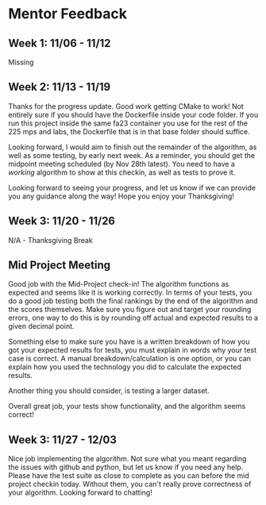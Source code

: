 # Mentor Feedback

## Week 1: 11/06 - 11/12
Missing

## Week 2: 11/13 - 11/19
Thanks for the progress update. Good work getting CMake to work! Not entirely sure if you should have the Dockerfile inside your code folder. If you run this project inside the same fa23 container you use for the rest of the 225 mps and labs, the Dockerfile that is in that base folder should suffice. 

Looking forward, I would aim to finish out the remainder of the algorithm, as well as some testing, by early next week. As a reminder, you should get the midpoint meeting scheduled (by Nov 28th latest). You need to have a *working* algorithm to show at this checkin, as well as tests to prove it. 

Looking forward to seeing your progress, and let us know if we can provide you any guidance along the way! Hope you enjoy your Thanksgiving!

## Week 3: 11/20 - 11/26
N/A - Thanksgiving Break

## Mid Project Meeting

Good job with the Mid-Project check-in! The algorithm functions as expected and seems like it is working correctly. In terms of your tests, you do a good job testing both the final rankings by the end of the algorithm and the scores themselves. Make sure you figure out and target your rounding errors, one way to do this is by rounding off actual and expected results to a given decimal point. 

Something else to make sure you have is a written breakdown of how you got your expected results for tests, you must explain in words why your test case is correct. A manual breakdown/calculation is one option, or you can explain how you used the technology you did to calculate the expected results.

Another thing you should consider, is testing a larger dataset.

Overall great job, your tests show functionality, and the algorithm seems correct!

## Week 3: 11/27 - 12/03
Nice job implementing the algorithm. Not sure what you meant regarding the issues with github and python, but let us know if you need any help. Please have the test suite as close to complete as you can before the mid project checkin today. Without them, you can't really prove correctness of your algorithm. Looking forward to chatting!
